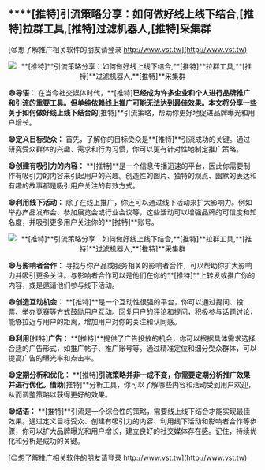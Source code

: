 ## ****[推特]**引流策略分享：如何做好线上线下结合,**[推特]**拉群工具,**[推特]**过滤机器人,**[推特]**采集群**

[😍想了解推广相关软件的朋友请登录 http://www.vst.tw](http://www.vst.tw)

 <center><img src="https://vst.tw/MP4/tuiguang/png/3.png" alt="**[推特]**引流策略分享：如何做好线上线下结合,**[推特]**拉群工具,**[推特]**过滤机器人,**[推特]**采集群"></center>

**😄导语：**
在当今社交媒体时代，**[推特]**已经成为许多企业和个人进行品牌推广和引流的重要工具。但单纯依赖线上推广可能无法达到最佳效果。本文将分享一些关于如何做好线上线下结合的**[推特]**引流策略，帮助你更好地促进品牌曝光和用户增长。

**😄定义目标受众：**
首先，了解你的目标受众是**[推特]**引流成功的关键。通过研究受众群体的兴趣、需求和行为习惯，你可以更有针对性地制定推广策略。

**😄创建有吸引力的内容：**
**[推特]**是一个信息传播迅速的平台，因此你需要制作有吸引力的内容来引起用户的兴趣。创造性的图片、独特的观点、幽默的表达和有趣的故事都是吸引用户关注的有效方式。

**😄利用线下活动：**
除了在线上推广，你还可以通过线下活动来扩大影响力。例如举办产品发布会、参加展览会或行业会议等，这些活动可以增强品牌的可信度和知名度，并吸引更多用户关注你的**[推特]**账号。

 <center><img src="https://vst.tw/MP4/tuiguang/png/6.png" alt="**[推特]**引流策略分享：如何做好线上线下结合,**[推特]**拉群工具,**[推特]**过滤机器人,**[推特]**采集群"></center>

**😄与影响者合作：**
寻找与你产品或服务相关的影响者合作，可以帮助你扩大影响力并吸引更多关注。与影响者合作可以是他们在你的**[推特]**上转发或推广你的内容，或是邀请他们参与线下活动。

**😄创造互动机会：**
**[推特]**是一个互动性很强的平台，你可以通过提问、投票、举办竞赛等方式鼓励用户互动。回复用户的评论和提问，积极参与话题讨论，能够拉近与用户的距离，增加用户对你的关注和认同感。

**😄利用**[推特]**广告：**
**[推特]**提供了广告投放的机会，你可以根据具体需求选择合适的广告形式，如推广帖子、推广账号等。通过精准定位和细分受众群体，可以提高广告的曝光率和点击率。

**😄定期分析和优化：**
**[推特]**引流策略并非一成不变，你需要定期分析推广效果并进行优化。借助**[推特]**分析工具，你可以了解哪些内容和活动受到用户欢迎，从而调整策略以获得更好的效果。

**😄结语：**
**[推特]**引流是一个综合性的策略，需要线上线下结合才能实现最佳效果。通过定义目标受众、创建有吸引力的内容、利用线下活动和影响者合作等步骤，你可以扩大品牌曝光和用户增长，建立良好的社交媒体存在感。记住，持续优化和分析是成功的关键。

[😍想了解推广相关软件的朋友请登录 http://www.vst.tw](http://www.vst.tw)



